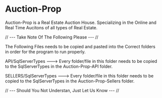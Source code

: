 # Auction-Prop
Auction-Prop is a Real Estate Auction House. Specializing in the Online and Real Time Aucitons of all types of Real Estate.


// --- Take Note Of The Following Please --- //

The Following Files needs to be copied and pasted into the Correct folders in order for the program to run properly.

API/SqlServerTypes ---> Every folder/file in this folder needs to be copied to the SqlServerTypes in the Auction-Prop-API folder.

SELLERS/SqlServerTypes ---> Every folder/file in this folder needs to be copied to the SqlServerTypes in the Auction-Prop-Sellers folder.

// --- Should You Not Understan, Just Let Us Know --- //
